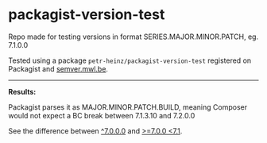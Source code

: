 # packagist-version-test

Repo made for testing versions in format SERIES.MAJOR.MINOR.PATCH, eg. 7.1.0.0

Tested using a package `petr-heinz/packagist-version-test` registered on Packagist and [semver.mwl.be](https://semver.mwl.be/#?package=petr-heinz%2Fpackagist-version-test).

---

**Results:**

Packagist parses it as MAJOR.MINOR.PATCH.BUILD, meaning Composer would not expect a BC break between 7.1.3.10 and 7.2.0.0

See the difference between [^7.0.0.0](https://semver.mwl.be/#?package=petr-heinz%2Fpackagist-version-test2&version=%5E7.0.0.0&minimum-stability=stable) and [>=7.0.0 <7.1](https://semver.mwl.be/#?package=petr-heinz%2Fpackagist-version-test2&version=%3E%3D7.0.0%20%3C7.1&minimum-stability=stable).
